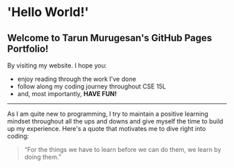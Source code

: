 # 'Hello World!'

## Welcome to **Tarun Murugesan's** GitHub Pages Portfolio!

By visiting my website. I hope you:
- enjoy reading through the work I've done
- follow along my coding journey throughout CSE 15L
- and, most importantly, **HAVE FUN!**

--- 

As I am quite new to programming, I try to maintain a positive learning mindset
throughout all the ups and downs and give myself the time to build up my experience.
Here's a quote that motivates me to dive right into coding:
> “For the things we have to learn before we can do them, 
> we learn by doing them.”

  
